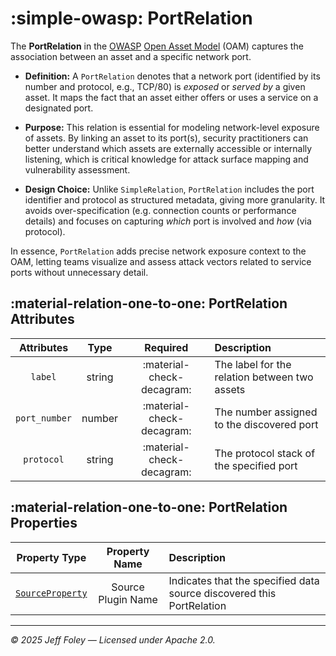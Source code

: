 # :simple-owasp: PortRelation

The **PortRelation** in the [OWASP](https://owasp.org) [Open Asset Model](https://github.com/owasp-amass/open-asset-model) (OAM) captures the association between an asset and a specific network port.

- **Definition:** A `PortRelation` denotes that a network port (identified by its number and protocol, e.g., TCP/80) is *exposed* or *served by* a given asset. It maps the fact that an asset either offers or uses a service on a designated port.

- **Purpose:** This relation is essential for modeling network-level exposure of assets. By linking an asset to its port(s), security practitioners can better understand which assets are externally accessible or internally listening, which is critical knowledge for attack surface mapping and vulnerability assessment.

- **Design Choice:** Unlike `SimpleRelation`, `PortRelation` includes the port identifier and protocol as structured metadata, giving more granularity. It avoids over-specification (e.g. connection counts or performance details) and focuses on capturing *which* port is involved and *how* (via protocol).

In essence, `PortRelation` adds precise network exposure context to the OAM, letting teams visualize and assess attack vectors related to service ports without unnecessary detail.

## :material-relation-one-to-one: PortRelation Attributes

| Attributes       | Type      | Required   | Description  |
| :--------------: | :-------: | :--------: | :----------- |
| `label` | string | :material-check-decagram: | The label for the relation between two assets |
| `port_number` | number | :material-check-decagram: | The number assigned to the discovered port |
| `protocol` | string | :material-check-decagram: | The protocol stack of the specified port |

## :material-relation-one-to-one: PortRelation Properties

| Property Type       | Property Name       | Description   |
| :-----------------: | :-----------------: | :------------ |
| [`SourceProperty`](../properties/source_property.md) | Source Plugin Name | Indicates that the specified data source discovered this PortRelation |

---

*© 2025 Jeff Foley — Licensed under Apache 2.0.*